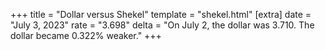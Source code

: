 +++
title = "Dollar versus Shekel"
template = "shekel.html"
[extra]
date = "July  3, 2023"
rate = "3.698"
delta = "On July  2, the dollar was 3.710. The dollar became 0.322% weaker."
+++
